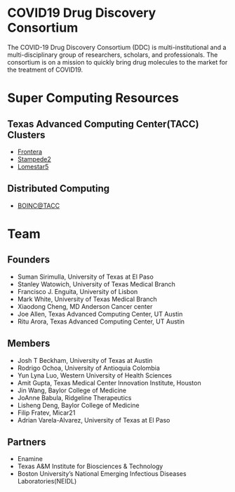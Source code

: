 # COVID19 Drug Discovery Consortium

The COVID-19 Drug Discovery Consortium (DDC) is multi-institutional and a multi-disciplinary group of researchers, scholars, and professionals. The consortium is on a mission to quickly bring drug molecules to the market for the treatment of COVID19.


# Super Computing Resources

## Texas Advanced Computing Center(TACC) Clusters
* [Frontera](https://www.tacc.utexas.edu/systems/frontera)
* [Stampede2](https://www.tacc.utexas.edu/systems/stampede) 
* [Lomestar5](www.tacc.utexas.edu/systems/lonestar)

## Distributed Computing
* [BOINC@TACC](https://boinc.tacc.utexas.edu/)

# Team
## Founders
* Suman Sirimulla, University of Texas at El Paso 
* Stanley Watowich, University of Texas Medical Branch
* Francisco J. Enguita, University of Lisbon
* Mark White, University of Texas Medical Branch
* Xiaodong Cheng,  MD Anderson Cancer center
* Joe Allen, Texas Advanced Computing Center, UT Austin 
* Ritu Arora, Texas Advanced Computing Center, UT Austin

## Members
* Josh T Beckham, University of Texas at Austin
* Rodrigo Ochoa, University of Antioquia Colombia
* Yun Lyna Luo, Western University of Health Sciences
* Amit Gupta, Texas Medical Center Innovation Institute, Houston
* Jin Wang, Baylor College of Medicine
* JoAnne Babula, Ridgeline Therapeutics
* Lisheng Deng, Baylor College of Medicine
* Filip Fratev, Micar21
* Adrian Varela-Alvarez, University of Texas at El Paso

## Partners
* Enamine
* Texas A&M Institute for Biosciences & Technology
* Boston University’s National Emerging Infectious Diseases Laboratories(NEIDL)

